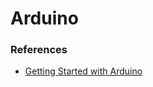 # Arduino

### References
- [Getting Started with Arduino](https://docs.arduino.cc/learn/starting-guide/getting-started-arduino/)